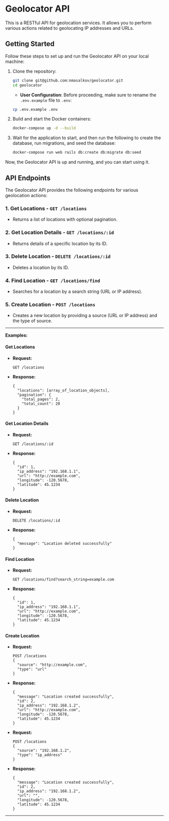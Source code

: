 # Geolocator API

This is a RESTful API for geolocation services. It allows you to perform various actions related to geolocating IP addresses and URLs.

## Getting Started

Follow these steps to set up and run the Geolocator API on your local machine:

1. Clone the repository:
   ```bash
   git clone git@github.com:nmasalkov/geolocator.git
   cd geolocator
   ```

    - **User Configuration**: Before proceeding, make sure to rename the `.env.example` file to `.env`:

   ```bash
   cp .env.example .env
   ```

2. Build and start the Docker containers:
   ```bash
   docker-compose up -d --build
   ```

3. Wait for the application to start, and then run the following to create the database, run migrations, and seed the database:
   ```bash
   docker-compose run web rails db:create db:migrate db:seed
   ```

Now, the Geolocator API is up and running, and you can start using it.

## API Endpoints

The Geolocator API provides the following endpoints for various geolocation actions:

### 1. Get Locations - `GET /locations`

- Returns a list of locations with optional pagination.

### 2. Get Location Details - `GET /locations/:id`

- Returns details of a specific location by its ID.

### 3. Delete Location - `DELETE /locations/:id`

- Deletes a location by its ID.

### 4. Find Location - `GET /locations/find`

- Searches for a location by a search string (URL or IP address).

### 5. Create Location - `POST /locations`

- Creates a new location by providing a source (URL or IP address) and the type of source.

---

**Examples:**

#### Get Locations

- **Request:**
  ```
  GET /locations
  ```

- **Response:**
  ```
  {
    "locations": [array_of_location_objects],
    "pagination": {
      "total_pages": 2,
      "total_count": 20
    }
  }
  ```

#### Get Location Details

- **Request:**
  ```
  GET /locations/:id
  ```

- **Response:**
  ```
  {
    "id": 1,
    "ip_address": "192.168.1.1",
    "url": "http://example.com",
    "longitude": -120.5678,
    "latitude": 45.1234
  }
  ```

#### Delete Location

- **Request:**
  ```
  DELETE /locations/:id
  ```

- **Response:**
  ```
  {
    "message": "Location deleted successfully"
  }
  ```

#### Find Location

- **Request:**
  ```
  GET /locations/find?search_string=example.com
  ```

- **Response:**
  ```
  {
    "id": 1,
    "ip_address": "192.168.1.1",
    "url": "http://example.com",
    "longitude": -120.5678,
    "latitude": 45.1234
  }
  ```

#### Create Location

- **Request:**
  ```
  POST /locations
  {
    "source": "http://example.com",
    "type": "url"
  }
  ```

- **Response:**
  ```
  {
    "message": "Location created successfully",
    "id": 2,
    "ip_address": "192.168.1.2",
    "url": "http://example.com",
    "longitude": -120.5678,
    "latitude": 45.1234
  }
  ```

- **Request:**
  ```
  POST /locations
  {
    "source": "192.168.1.2",
    "type": "ip_address"
  }
  ```

- **Response:**
  ```
  {
    "message": "Location created successfully",
    "id": 2,
    "ip_address": "192.168.1.2",
    "url": "",
    "longitude": -120.5678,
    "latitude": 45.1234
  }
  ```

---
